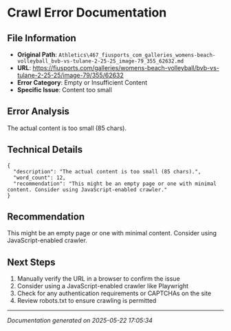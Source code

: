 # Crawl Error Documentation

## File Information
- **Original Path**: `Athletics\467_fiusports_com_galleries_womens-beach-volleyball_bvb-vs-tulane-2-25-25_image-79_355_62632.md`
- **URL**: https://fiusports.com/galleries/womens-beach-volleyball/bvb-vs-tulane-2-25-25/image-79/355/62632
- **Error Category**: Empty or Insufficient Content
- **Specific Issue**: Content too small

## Error Analysis
The actual content is too small (85 chars).

## Technical Details
```
{
  "description": "The actual content is too small (85 chars).",
  "word_count": 12,
  "recommendation": "This might be an empty page or one with minimal content. Consider using JavaScript-enabled crawler."
}
```

## Recommendation
This might be an empty page or one with minimal content. Consider using JavaScript-enabled crawler.

## Next Steps
1. Manually verify the URL in a browser to confirm the issue
2. Consider using a JavaScript-enabled crawler like Playwright
3. Check for any authentication requirements or CAPTCHAs on the site
4. Review robots.txt to ensure crawling is permitted

---
*Documentation generated on 2025-05-22 17:05:34*
